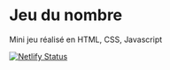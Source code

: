 ﻿# Jeu du nombre

Mini jeu réalisé en HTML, CSS, Javascript

[![Netlify Status](https://api.netlify.com/api/v1/badges/15b07c11-4f1a-47d0-a333-08cf62f07631/deploy-status)](https://app.netlify.com/sites/jeu-du-nombre/deploys)

